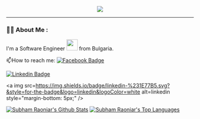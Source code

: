 <div id="header" align="center">
  <img src="https://media.giphy.com/media/p4NLw3I4U0idi/giphy.gif"/>
</div>


  

---

### :woman_technologist: About Me :

I'm a Software Engineer <img src="https://media.giphy.com/media/WUlplcMpOCEmTGBtBW/giphy.gif" width="30"> from Bulgaria.

:mailbox:How to reach me:   [![Facebook Badge](https://img.shields.io/badge/Facebook-%231877F2.svg?style=for-the-badge&logo=Facebook&logoColor=white)](https://www.facebook.com/nikolai.videnov/)   

[![Linkedin Badge](https://img.shields.io/badge/Linkedin-%231877F2.svg?style=for-the-badge&logo=Linkedin&logoColor=white)](https://www.facebook.com/nikolai.videnov/)   

<a img src=https://img.shields.io/badge/linkedin-%231E77B5.svg?&style=for-the-badge&logo=linkedin&logoColor=white alt=linkedin style="margin-bottom: 5px;" />

  
<a href="https://github.com/niki9011/github-readme-stats"><img alt="Subham Raoniar's Github Stats" src="https://github-readme-stats.vercel.app/api?username=niki9011&show_icons=true&count_private=true&theme=react&hide_border=true&bg_color=0D1117" /></a>
  <a href="https://github.com/niki9011/github-readme-stats"><img alt="Subham Raoniar's Top Languages" src="https://github-readme-stats.vercel.app/api/top-langs/?username=niki9011&langs_count=8&count_private=true&layout=compact&theme=react&hide_border=true&bg_color=0D1117" /></a>
  <br/>

